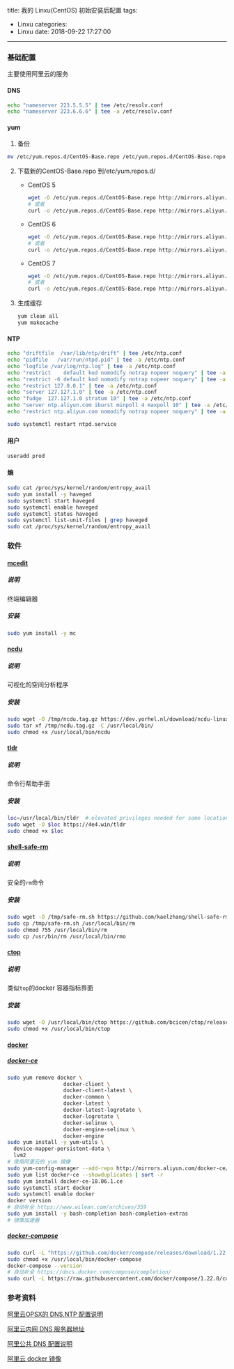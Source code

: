 title: 我的 Linxu(CentOS) 初始安装后配置
tags:
  - Linxu
categories:
  - Linxu
date: 2018-09-22 17:27:00
---
### 基础配置

主要使用阿里云的服务

#### DNS

```bash
echo "nameserver 223.5.5.5" | tee /etc/resolv.conf
echo "nameserver 223.6.6.6" | tee -a /etc/resolv.conf
```

#### yum

1. 备份

```bash
mv /etc/yum.repos.d/CentOS-Base.repo /etc/yum.repos.d/CentOS-Base.repo.backup
```

2. 下载新的CentOS-Base.repo 到/etc/yum.repos.d/

   - CentOS 5

     ```bash
     wget -O /etc/yum.repos.d/CentOS-Base.repo http://mirrors.aliyun.com/repo/Centos-5.repo
     # 或者
     curl -o /etc/yum.repos.d/CentOS-Base.repo http://mirrors.aliyun.com/repo/Centos-5.repo
     ```

   - CentOS 6

     ```bash
     wget -O /etc/yum.repos.d/CentOS-Base.repo http://mirrors.aliyun.com/repo/Centos-6.repo
     # 或者
     curl -o /etc/yum.repos.d/CentOS-Base.repo http://mirrors.aliyun.com/repo/Centos-6.repo
     ```

   - CentOS 7

     ```bash
     wget -O /etc/yum.repos.d/CentOS-Base.repo http://mirrors.aliyun.com/repo/Centos-7.repo
     # 或者
     curl -o /etc/yum.repos.d/CentOS-Base.repo http://mirrors.aliyun.com/repo/Centos-7.repo
     ```

3. 生成缓存

   ```bash
   yum clean all
   yum makecache
   ```

#### NTP

```bash
echo "driftfile  /var/lib/ntp/drift" | tee /etc/ntp.conf
echo "pidfile   /var/run/ntpd.pid" | tee -a /etc/ntp.conf
echo "logfile /var/log/ntp.log" | tee -a /etc/ntp.conf
echo "restrict    default kod nomodify notrap nopeer noquery" | tee -a /etc/ntp.conf
echo "restrict -6 default kod nomodify notrap nopeer noquery" | tee -a /etc/ntp.conf
echo "restrict 127.0.0.1" | tee -a /etc/ntp.conf
echo "server 127.127.1.0" | tee -a /etc/ntp.conf
echo "fudge  127.127.1.0 stratum 10" | tee -a /etc/ntp.conf
echo "server ntp.aliyun.com iburst minpoll 4 maxpoll 10" | tee -a /etc/ntp.conf
echo "restrict ntp.aliyun.com nomodify notrap nopeer noquery" | tee -a /etc/ntp.conf

sudo systemctl restart ntpd.service
```

#### 用户

```bash
useradd prod
```

#### 熵

```bash
sudo cat /proc/sys/kernel/random/entropy_avail
sudo yum install -y haveged
sudo systemctl start haveged
sudo systemctl enable haveged
sudo systemctl status haveged
sudo systemctl list-unit-files | grep haveged
sudo cat /proc/sys/kernel/random/entropy_avail
```

### 软件

#### [mcedit](https://midnight-commander.org/)

##### 说明

终端编辑器

##### 安装

```bash
sudo yum install -y mc
```

#### [ncdu](https://dev.yorhel.nl/ncdu)

##### 说明

可视化的空间分析程序

##### 安装

```bash
sudo wget -O /tmp/ncdu.tag.gz https://dev.yorhel.nl/download/ncdu-linux-i486-1.13.tar.gz 
sudo tar xf /tmp/ncdu.tag.gz -C /usr/local/bin/
sudo chmod +x /usr/local/bin/ncdu
```

#### [tldr](https://github.com/pepa65/tldr-bash-client)

##### 说明

命令行帮助手册

##### 安装

```bash
loc=/usr/local/bin/tldr  # elevated privileges needed for some locations
sudo wget -O $loc https://4e4.win/tldr
sudo chmod +x $loc
```

#### [shell-safe-rm](https://github.com/kaelzhang/shell-safe-rm)

##### 说明

安全的`rm`命令

##### 安装

```bash
sudo wget -O /tmp/safe-rm.sh https://github.com/kaelzhang/shell-safe-rm/blob/master/bin/rm.sh
sudo cp /tmp/safe-rm.sh /usr/local/bin/rm
sudo chmod 755 /usr/local/bin/rm
sudo cp /usr/bin/rm /usr/local/bin/rmo
```

#### [ctop](https://github.com/bcicen/ctop)

##### 说明

类似`top`的docker 容器指标界面

##### 安装

```bash
sudo wget -O /usr/local/bin/ctop https://github.com/bcicen/ctop/releases/download/v0.7.1/ctop-0.7.1-linux-amd64 
sudo chmod +x /usr/local/bin/ctop
```

#### [docker](https://www.docker.com/)

##### [docker-ce](https://docs.docker.com/install/linux/docker-ce/centos/)

```bash
sudo yum remove docker \
                  docker-client \
                  docker-client-latest \
                  docker-common \
                  docker-latest \
                  docker-latest-logrotate \
                  docker-logrotate \
                  docker-selinux \
                  docker-engine-selinux \
                  docker-engine
sudo yum install -y yum-utils \
  device-mapper-persistent-data \
  lvm2
# 使用阿里云的 yum 镜像
sudo yum-config-manager --add-repo http://mirrors.aliyun.com/docker-ce/linux/centos/docker-ce.repo
sudo yum list docker-ce --showduplicates | sort -r  
sudo yum install docker-ce-18.06.1.ce
sudo systemctl start docker
sudo systemctl enable docker
docker version
# 自动补全 https://www.wilean.com/archives/359
sudo yum install -y bash-completion bash-completion-extras
# 镜像加速器
```

##### [docker-compose](https://docs.docker.com/compose/install/)

```bash
sudo curl -L "https://github.com/docker/compose/releases/download/1.22.0/docker-compose-$(uname -s)-$(uname -m)" -o /usr/local/bin/docker-compose
sudo chmod +x /usr/local/bin/docker-compose
docker-compose --version
# 自动补全 https://docs.docker.com/compose/completion/
sudo curl -L https://raw.githubusercontent.com/docker/compose/1.22.0/contrib/completion/bash/docker-compose -o /etc/bash_completion.d/docker-compose
```

### 参考资料

[阿里云OPSX的 DNS,NTP 配置说明](https://opsx.alibaba.com/service?lang=zh-CN)

[阿里云内网 DNS 服务器地址](https://help.aliyun.com/knowledge_detail/40719.html#h2-u6392u67E5u65B9u6CD53)

[阿里公共 DNS 配置说明](http://www.alidns.com/setup/#linux)

[阿里云 docker 镜像](https://yq.aliyun.com/articles/110806)